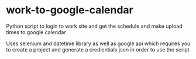 # work-to-google-calendar
Python script to login to work site and get the schedule and make upload times to google calendar

Uses selenium and datetime library as well as google api which requires you to create a project and generate a credientials json in order to use the script

